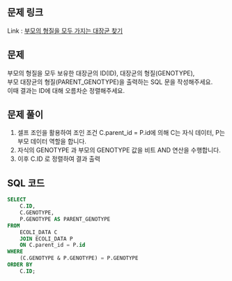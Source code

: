 ## 문제 링크

Link : [부모의 형질을 모두 가지는 대장균 찾기](https://school.programmers.co.kr/learn/courses/30/lessons/301647)

## 문제
부모의 형질을 모두 보유한 대장균의 ID(ID), 대장균의 형질(GENOTYPE),</br>
부모 대장균의 형질(PARENT_GENOTYPE)을 출력하는 SQL 문을 작성해주세요.</br>
이때 결과는 ID에 대해 오름차순 정렬해주세요.

## 문제 풀이

1. 셀프 조인을 활용하여 조인 조건 C.parent_id = P.id에 의해 C는 자식 데이터, P는 부모 데이터 역할을 합니다.
2. 자식의 GENOTYPE 과 부모의 GENOTYPE 값을 비트 AND 연산을 수행합니다.
3. 이후 C.ID 로 정렬하여 결과 출력

## SQL 코드

```sql
SELECT
    C.ID,
    C.GENOTYPE,
    P.GENOTYPE AS PARENT_GENOTYPE
FROM
    ECOLI_DATA C
    JOIN ECOLI_DATA P
    ON C.parent_id = P.id
WHERE
    (C.GENOTYPE & P.GENOTYPE) = P.GENOTYPE
ORDER BY
    C.ID;
```